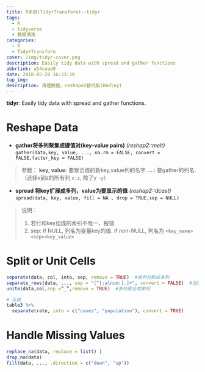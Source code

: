 ```yaml
---
title: R手册(Tidy+Transform)--tidyr
tags:
  - R
  - tidyverse
  - 数据清洗
categories:
  - R
  - Tidy+Transform
cover: /img/tidyr-cover.png
description: Easily tidy data with spread and gather functions
abbrlink: a54cead0
date: 2018-05-28 16:33:39
top_img:
description: 清理数据，reshape2替代版(Hadley)
---
```


**tidyr**: Easily tidy data with spread and gather functions.

<!-- more -->

# Reshape Data

- **gather将多列聚集成键值对(key-value pairs)** *(reshap2::melt)*
`gather(data,key, value, ..., na.rm = FALSE, convert = FALSE,factor_key = FALSE)`
 > 参数：
 > **key, value:** 要聚合成的新key,value列的名字
 >  **... :**  要gather的列名. （选择x到z的所有列 `x:z`, 除了y  `-y`）

- **spread 将key扩展成多列，value为要显示的值**  *(reshap2::dcast)*
`spread(data, key, value, fill = NA , drop = TRUE,sep = NULL)`
 > 说明：
 > 1. 若行和key组成的索引不唯一，报错
 > 2. sep: If NULL, 列名为变量key的值. If non-NULL, 列名为 `<key_name><sep><key_value>`

# Split or Unit Cells

```r
separate(data, col, into, sep, remove = TRUE)  #单列分割成多列
separate_rows(data, ..., sep = "[^[:alnum:].]+", convert = FALSE)  #当列分裂成多行
unite(data,col,sep =”_”,remove = TRUE)  #多列联合成单列

# 示例
table3 %>% 
  separate(rate, into = c("cases", "population"), convert = TRUE)
```

# Handle Missing Values

```r
replace_na(data, replace = list() )
drop_na(data)
fill(data, ..., .direction = c("down", "up")) 
```



